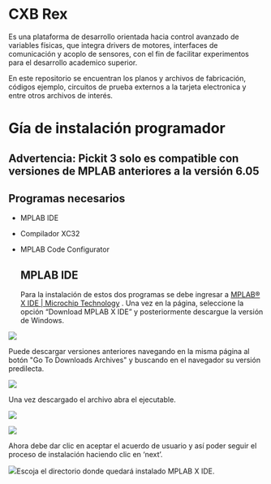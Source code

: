 # CXB Rex
Es una plataforma de desarrollo orientada hacia control avanzado de variables físicas, que integra drivers de motores, interfaces de comunicación y acoplo de sensores, con el fin de facilitar experimentos para el desarrollo academico superior.

En este repositorio se encuentran los planos y archivos de fabricación, códigos ejemplo, circuitos de prueba externos a la tarjeta electronica y entre otros archivos de interés.

# Gía de instalación programador

## Advertencia: Pickit 3 solo es compatible con versiones de MPLAB anteriores a la versión 6.05

## Programas necesarios

- MPLAB IDE

- Compilador XC32

- MPLAB Code Configurator
  
  ## MPLAB IDE
  
  Para la instalación de estos dos programas se debe ingresar a [MPLAB® X IDE | Microchip Technology](https://www.microchip.com/en-us/tools-resources/develop/mplab-x-ide) . Una vez en la página, seleccione la opción “Download MPLAB X IDE” y posteriormente descargue la versión de Windows.

![]([C:\Users\PEDRO\AppData\Roaming\marktext\images\2023-07-07-10-11-16-image.png](https://github.com/CXBRexDevs/Codigos-ejemplo-CXB/blob/main/images/2023-07-07-10-11-16-image.png?raw=true))

Puede descargar versiones anteriores navegando en la misma página al botón "Go To Downloads Archives" y buscando en el navegador su versión predilecta.

![](C:\Users\PEDRO\AppData\Roaming\marktext\images\2023-07-07-10-13-20-image.png)

Una vez descargado el archivo abra el ejecutable.

![](https://lh4.googleusercontent.com/n2h6-PANTotDEOnAW1a1722z4VGFE1AwvHj3az5lh43Gt3ZdC6Yu0Q_qWIP9euhxj3mYhfw6rH3Qt3sl2HkpcuoXOxtelfwtRV1lwT93DwlgNad2ThZQuZVDeWyUQTIlAVrzGk5e-1GqLf30r-dWug)

![](C:\Users\PEDRO\AppData\Roaming\marktext\images\2023-07-07-10-22-03-image.png)

Ahora debe dar clic en aceptar el acuerdo de usuario y así poder seguir el proceso de instalación haciendo clic en ‘next’.

![](C:\Users\PEDRO\AppData\Roaming\marktext\images\2023-07-07-10-25-39-image.png)Escoja el directorio donde quedará instalado MPLAB X IDE.
